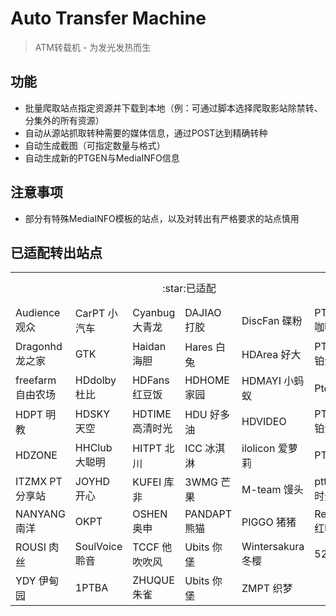 # Auto Transfer Machine
> ATM转载机 - 为发光发热而生

## 功能

* 批量爬取站点指定资源并下载到本地（例：可通过脚本选择爬取影站除禁转、分集外的所有资源）
* 自动从源站抓取转种需要的媒体信息，通过POST达到精确转种
* 自动生成截图（可指定数量与格式）
* 自动生成新的PTGEN与MediaINFO信息

## 注意事项
* 部分有特殊MediaINFO模板的站点，以及对转出有严格要求的站点慎用

## 已适配转出站点

<table>
  <tr>
    <td colspan="6" align="center">:star:已适配</td>
    <td align="center">:construction_worker_man:施工中</td>
  </tr>  
  <tr>
    <td>Audience 观众</td>
    <td>CarPT 小汽车</td> 
    <td>Cyanbug 大青龙</td> 
    <td>DAJIAO 打胶</td> 
    <td>DiscFan 碟粉</td>     
    <td>PTCAFE 咖啡</td>     
    <td> BTSCHOOL 学校</td> <!-- 施工中 -->
  </tr>  
  <tr>
    <td>Dragonhd 龙之家</td>
    <td>GTK</td> 
    <td>Haidan 海胆</td> 
    <td>Hares 白兔</td> 
    <td>HDArea 好大</td>  
    <td>PTChina 铂金学院</td>    
    <td>HDAtmos 阿童木</td> <!-- 施工中 -->
  </tr> 
  <tr>
    <td>freefarm 自由农场</td>
    <td>HDdolby 杜比</td> 
    <td>HDFans 红豆饭</td> 
    <td>HDHOME 家园</td> 
    <td>HDMAYI 小蚂蚁</td>
    <td>Pter 猫</td>     
    <td>HDPOST 普斯特</td> <!-- 施工中 -->
  </tr> 
  <tr>
    <td>HDPT 明教</td>
    <td>HDSKY 天空</td> 
    <td>HDTIME 高清时光</td> 
    <td>HDU 好多油</td> 
    <td>HDVIDEO</td>
    <td>PTHOME 铂金家</td>     
    <td>HUDBT 蝴蝶</td> <!-- 施工中 -->
  </tr> 
  <tr>
    <td>HDZONE</td> 
    <td>HHClub 大聪明</td> 
    <td>HITPT 北川</td> 
    <td>ICC 冰淇淋</td>
    <td>ilolicon 爱萝莉</td>
    <td>PTLSP</td>
    <td>Ourbits 我堡</td> <!-- 施工中 -->
  </tr> 
  <tr>
    <td>ITZMX PT分享站</td> 
    <td>JOYHD 开心</td> 
    <td>KUFEI 库非</td> 
    <td>3WMG 芒果</td>
    <td>M-team 馒头</td>
    <td>pttime PT时光</td>
    <td>不可说</td> <!-- 施工中 -->
  </tr> 
  <tr>
    <td>NANYANG 南洋</td> 
    <td>OKPT</td> 
    <td>OSHEN 奥申</td> 
    <td>PANDAPT 熊猫</td>
    <td>PIGGO 猪猪</td>
    <td>Redleaves 红叶</td>
    <td>PTSBAO 烧包</td> <!-- 施工中 -->
  </tr>
  <tr>
    <td>ROUSI 肉丝</td> 
    <td>SoulVoice 聆音</td> 
    <td>TCCF 他吹吹风</td> 
    <td>Ubits 你堡</td>
    <td>Wintersakura 冬樱</td>
    <td>52PT</td>
    <td>HDChina 瓷</td> <!-- 施工中 -->
  </tr>
  <tr>
    <td>YDY 伊甸园</td> 
    <td>1PTBA</td> 
    <td>ZHUQUE 朱雀</td> 
    <td>Ubits 你堡</td>
    <td>ZMPT 织梦</td>
    <td></td>
    <td></td> <!-- 施工中 -->
  </tr> 
</table>





